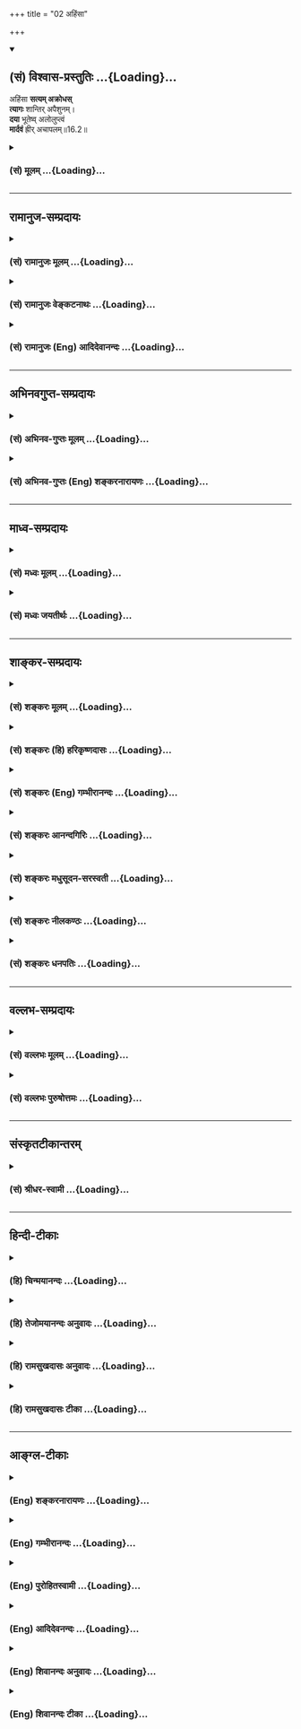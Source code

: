 +++
title = "02 अहिंसा"

+++
<div class="js_include" newlevelforh1="2" title="(सं) विश्वास-प्रस्तुतिः" unfilled url="/mahAbhAratam/shlokashaH/06-bhIShma-parva/03-bhagavad-gItA-parva/saMskRtam/vishvAsa-prastutiH/16_daivAsura-sampad-vib/02_ahiMsA.md">
<details open><summary><h2>(सं) विश्वास-प्रस्तुतिः ...{Loading}...</h2></summary>

अहिंसा **सत्यम् अक्रोधस्**  
**त्यागः** शान्तिर् अपैशुनम्।  
**दया** भूतेष्व् अलोलुप्त्वं  
**मार्दवं** ह्रीर् अचापलम्॥16.2॥
</details>
</div>
<div class="js_include collapsed" newlevelforh1="3" title="(सं) मूलम्" unfilled url="/mahAbhAratam/shlokashaH/06-bhIShma-parva/03-bhagavad-gItA-parva/saMskRtam/mUlam/16_daivAsura-sampad-vib/02_ahiMsA.md">
<details><summary><h3>(सं) मूलम् ...{Loading}...</h3></summary>

अहिंसा सत्यमक्रोधस्त्यागः शान्तिरपैशुनम्।  
दया भूतेष्वलोलुप्त्वं मार्दवं ह्रीरचापलम्।।16.2।।
</details>
</div>


_________________
## रामानुज-सम्प्रदायः
<div class="js_include collapsed" newlevelforh1="3" title="(सं) रामानुजः मूलम्" unfilled url="/mahAbhAratam/shlokashaH/06-bhIShma-parva/03-bhagavad-gItA-parva/saMskRtam/rAmAnujaH/mUlam/16_daivAsura-sampad-vib/02_ahiMsA.md">
<details><summary><h3>(सं) रामानुजः मूलम् ...{Loading}...</h3></summary>

16.01 इति वीक्षताम्। 
</details>
</div>
<div class="js_include collapsed" newlevelforh1="3" title="(सं) रामानुजः वेङ्कटनाथः" unfilled url="/mahAbhAratam/shlokashaH/06-bhIShma-parva/03-bhagavad-gItA-parva/saMskRtam/rAmAnujaH/venkaTanAthaH/16_daivAsura-sampad-vib/02_ahiMsA.md">
<details><summary><h3>(सं) रामानुजः वेङ्कटनाथः ...{Loading}...</h3></summary>

  
  
।।16.2।। कौटिल्यप्रसङ्गस्थले हि
तन्निवृत्तिर्वक्तव्येत्यभिप्रायः। परपीडावर्जनमिति स्वपीडोपलक्षणम्।
स्वपीडाऽपि मूर्खाणां परपीडाभिप्रायेति वा भावः। यथादृष्टार्थवचनेनैव
सत्यवादी भवति तथापिसत्यं भूतहितं प्रोक्तम् इति नियमात्
भूतहितोक्तिः। परपीडाफलेति प्राग्वद्भाव्यम्। स्वभावार्थशास्त्रप्राप्तानां
निद्राशनमहायज्ञदण्डकुण्डिकादीनां त्यागायोगाद्विशेषे नियच्छति --
आत्महितप्रत्यनीकेति। दमशब्देन मनोनियमनस्योक्तत्वात्। शान्तो दान्तः
\[बृ.उ.4।4।23\] इत्यादिष्विव शान्तिरिह बाह्येन्द्रियगतेत्यभिप्रायेणाह --
इन्द्रियाणामिति। अक्रोधाहिंसादिष्विव प्रतियोगिलक्षणद्वारेण अपैशुनं
लक्षयतिपरानर्थेति। दया इत्येतावता भूतविषयत्वे सिद्धेऽपि पुनरुपादानं
बहुवचनं च शत्रुमित्रादिसर्वविषयाभिप्रायेण। यथोक्तं गौतमेन -- दया सर्वेषु
भूतेषु क्षान्तिरनसूया शौचमनायासो मङ्गलमकार्पण्यमस्पृहा \[गौ.ध.7।10\]
इति। अन्यत्र चसर्वभूतदया पुष्पम् \[प.पु.4।73।58\] इत्यादि। तदाह --
सर्वभूतेष्विति। तापत्रयेणाभिहतं यदेतदखिलं जगत्। तदाशोच्येषु भूतेषु करुणां
न करोति कः (द्वेषं प्राप्तः करोति कः) \[वि.पु.1।17।70\] इति हि
करुणाख्यचित्तपरिकर्म प्रह्लादः प्राह। दुःखासहिष्णुत्वं
तन्निराकरणेच्छेत्यर्थः। लुपिधातौ यङ्लुगन्ते क्विपि कृते लोलुबिति
पकारान्तं पदम् अचि कृते तु सोलुप इति; तद्व्यञ्जयति -- अलोलुप्त्वम्
अलोलुपत्वमिति। लृञ् छेदने \[धा.पा.9।11\] इति धातौ लोट् इति यङ्लुगन्तम्।
तत्रत्वे च \[अष्टा.3।3।64\] इति च्छान्दसं ह्रस्वमभिप्रेत्याह --
अलोलुत्वमिति वा पाठ इति। अयोग्यस्पृहारूपं लौल्यमिह निषिध्यत
इत्यभिप्रायेणाह -- विषयेष्विति। मुख्यस्य मार्दवस्यात्रानन्वयात्
पूर्वभाषित्वमुखसौम्यत्वादिव्यङ्ग्यमौपचारिकं दर्शयितुमाह -- अकाठिन्यमिति।
कठिनं हि द्रव्यमन्येषां अनुप्रवेशानर्हम् तद्वदिह स्तब्धप्रकृतिरिति
तद्व्यतिरेकविवक्षया फलतो मार्दवं व्यनक्ति -- साधुजनेति। अवमतत्वादीनां
योगोपकारकत्वात्तन्मूला व्रीडा सत्त्वनिष्ठानामयुक्ता अत उपयुक्तं
ह्रीविशेषमाह -- अकार्यकरणे व्रीडेति। प्रख्याताभिजनविद्यावृत्ता हि
महान्तः परेष्वप्यकार्यकारिष्वपत्रपन्ते स्वयं तु किमुतेति भावः।
अलोलुपत्वाचापलत्वयोरपौनरुक्त्यायाह -- स्पृहणीयविषयसन्निधाविति। एतेन
क्रीडापरिहासमृगयाक्षादिष्व प्रसङ्गोऽपि दर्शितः।  
  

</details>
</div>
<div class="js_include collapsed" newlevelforh1="3" title="(सं) रामानुजः (Eng) आदिदेवानन्दः" unfilled url="/mahAbhAratam/shlokashaH/06-bhIShma-parva/03-bhagavad-gItA-parva/saMskRtam/rAmAnujaH/english/AdidevAnandaH/16_daivAsura-sampad-vib/02_ahiMsA.md">
<details><summary><h3>(सं) रामानुजः (Eng) आदिदेवानन्दः ...{Loading}...</h3></summary>

16.2 'Non-injury' is abstaining from injury to others. 'Truth' is communication by words of what one knows for certain and what is conducive to the good of others. 'Freedom from anger' is the absence in oneself of the mental state, which, if permitted, leads to injury to others. 'Renunciation' is the abandonment of everything that is contrary to the good of the self. 'Tranillity' is practice of controlling the senses from their propensity towards sense-objects. 'Not-slandering others' means refraining oneself from speech that may cause evil to others. 'Compassion to all beings' means one's incapacity to stand the suffering of others. 'Aloluptvam' means freedom from desire for sense-objects. 'Gentleness' means absence of harshness, and being worthy of associating with the good. 'Sense of shame' is shrinking from doing what should not be done. 'Acapalam' means being unattracted by objects enjoyable by the senses even when they are at hand.

</details>
</div>


_________________
## अभिनवगुप्त-सम्प्रदायः
<div class="js_include collapsed" newlevelforh1="3" title="(सं) अभिनव-गुप्तः मूलम्" unfilled url="/mahAbhAratam/shlokashaH/06-bhIShma-parva/03-bhagavad-gItA-parva/saMskRtam/abhinava-guptaH/mUlam/16_daivAsura-sampad-vib/02_ahiMsA.md">
<details><summary><h3>(सं) अभिनव-गुप्तः मूलम् ...{Loading}...</h3></summary>

।।16.1 -- 16.5।। एतद्बुद्ध्वा इत्युक्तम्। बोधश्च नाम श्रुतिमयज्ञानान्तरम्
+++(S श्रुत -- )+++ इदमित्थम् इत्येवंभूतयुक्तिचिन्ताभावनामयज्ञानोदेयेन +++(S;;N
चिन्तामयज्ञानोदयेन)+++ विचारविमर्शपरमर्शादिरूपेण
विजातीयन्यक्कारविरहिततद्भावनामयस्वभ्यस्ताकारविज्ञानलाभे सति भवति।
यद्वक्ष्यते +++(S तद्वक्ष्यते N तद्वक्ष्यति)+++ -- विमृश्यैतदशेषेण यथेच्छसी
तथा कुरु +++(XVIII; 63)+++ इति। तत्र श्रुतिमये ज्ञाने गुरुशास्त्रे एव
प्राधान्येन प्रभवतः युक्तिचिन्ताभावनामये तु विमर्शक्षमता असाधारणा
शिष्यगुणसंपत् ( -- रणशिष्य -- ) प्रधानभूता। अतः अर्जुनस्यास्त्येवासौ
इत्यभिप्रायेण वक्ष्यमाणं विमृश्यैतत् इति वाक्यं सविषयं कर्तुं
परिकरबन्धयोजनाभिप्रायेण आह भगवान् गुरुः अभयम् इत्यादि। आसुरभागसन्नविष्टा
तामसी किल अविद्या। सा प्रवृद्धया दिव्यांशग्राहित्या विद्यया बाध्यते (
प्रवृद्धाया -- विद्याया बध्यते) इति वस्तुस्वभाव एषः। त्वं च विद्यात्मानं
दिव्यमंशं सात्त्विकमभिप्रपन्नः तस्मादान्तरीं मोहलक्षणामविद्यां विहाय
बाह्याविद्यात्मशत्रुहननलक्षणं +++(S बाह्यविद्या)+++ शास्त्रीयव्यापारम्
अनुतिष्ठ इत्यध्यायारम्भः। तथाहि -- अभयमित्यादि पाण्डवेत्यन्तम्।
दिव्यांशस्य इमानि चिह्नानि तानि स्फुटमेवाभिलक्ष्यन्ते +++(S;
स्फुटमेवोपलक्ष्यन्ते)+++। दमः +++(S omits दमः)+++ इन्द्रियजयः। चापलं
पूर्वापरमविमृश्य यत् करणम्; तदभावः अचापलम्। तेजः आत्मनि उत्साहग्रहणेन
मितत्वापाकरणम्। दैवी संपदेषा। सा च तव विमोक्षाय; कामनापरिहारात्।
अतस्त्वं शोकं मा प्रापः -- यथा भ्रात्रादीन् हत्वा सुखं कथमश्नुवीय इति।
शिष्टं स्पष्टम्।

</details>
</div>
<div class="js_include collapsed" newlevelforh1="3" title="(सं) अभिनव-गुप्तः (Eng) शङ्करनारायणः" unfilled url="/mahAbhAratam/shlokashaH/06-bhIShma-parva/03-bhagavad-gItA-parva/saMskRtam/abhinava-guptaH/english/shankaranArAyaNaH/16_daivAsura-sampad-vib/02_ahiMsA.md">
<details><summary><h3>(सं) अभिनव-गुप्तः (Eng) शङ्करनारायणः ...{Loading}...</h3></summary>

16.2 See Coment under 16.5

</details>
</div>


_________________
## माध्व-सम्प्रदायः
<div class="js_include collapsed" newlevelforh1="3" title="(सं) मध्वः मूलम्" unfilled url="/mahAbhAratam/shlokashaH/06-bhIShma-parva/03-bhagavad-gItA-parva/saMskRtam/madhvaH/mUlam/16_daivAsura-sampad-vib/02_ahiMsA.md">
<details><summary><h3>(सं) मध्वः मूलम् ...{Loading}...</h3></summary>

।।16.2।। पैशुनं परोपद्रवनिमित्तदोषाणां राजादेः कथनम्। परोपद्रवहेतूनां
दोषाणां पेशुनं वचः। राजादेस्तु मदाद्भीतेरदृष्टिर्दर्प उच्यते
इत्यभिधानात्। लौल्यं रागःरागो लौल्यं तथा रक्तिः इत्यभिधानात्। अचापलं
स्थैर्यम्। चपलश्चञ्चलोऽस्थिरः इत्यभिधानात्।

</details>
</div>
<div class="js_include collapsed" newlevelforh1="3" title="(सं) मध्वः जयतीर्थः" unfilled url="/mahAbhAratam/shlokashaH/06-bhIShma-parva/03-bhagavad-gItA-parva/saMskRtam/madhvaH/jayatIrthaH/16_daivAsura-sampad-vib/02_ahiMsA.md">
<details><summary><h3>(सं) मध्वः जयतीर्थः ...{Loading}...</h3></summary>

।।16.2।। पैशुनाभावोऽपैशुनं च परस्यापराधावचनमिति तदसत्;
शिष्यादिदोषानुवादस्य शिक्षार्थस्यापि तत्त्वप्राप्तेरित्याशयेनाह --
**पैशुनमि**ति। राजादेस्तच्छ्रावणम्। **परोपद्रवनिमित्ते**ति दोषेषूपचारः।
अनेन परोपद्रवायेति सूचयति। वचः कथनम्। मदात्कारणात्।
भीतेरदृष्टिरनुत्पत्तिरिति यावत्। भीतेर्भीतिकारणस्य तथात्वेनादृष्टिरिति
वा। बालादीनां भीतेरदर्शनं व्यावर्तयितुंमदात् इत्युक्तम्। अनेन
धात्वर्थोऽप्यनुगतः। एतेनासुरलक्षणं दर्पोऽपि व्याख्यातः।
अलोलुप्त्वाचापलत्वयोर्भेदं क्रमेण सप्रमाणकं दर्शयति -- **लौल्यमि**ति।
लोलुप्त्वपर्यायोऽयमिति अतएवमुक्तम्।

</details>
</div>


_________________
## शाङ्कर-सम्प्रदायः
<div class="js_include collapsed" newlevelforh1="3" title="(सं) शङ्करः मूलम्" unfilled url="/mahAbhAratam/shlokashaH/06-bhIShma-parva/03-bhagavad-gItA-parva/saMskRtam/shankaraH/mUlam/16_daivAsura-sampad-vib/02_ahiMsA.md">
<details><summary><h3>(सं) शङ्करः मूलम् ...{Loading}...</h3></summary>

।।16.2।। --,**अहिंसा** अहिंसनं प्राणिनां पीडावर्जनम्। **सत्यम्**
अप्रियानृतवर्जितं यथाभूतार्थवचनम्। **अक्रोधः** परैः आक्रुष्टस्य अभिहतस्य
वा प्राप्तस्य क्रोधस्य उपशमनम्। **त्यागः** संन्यासः; पूर्वं दानस्य
उक्तत्वात्। **शान्तिः** अन्तःकरणस्य उपशमः। **अपैशुनं** अपिशुनता परस्मै
पररन्ध्रप्रकटीकरणं पैशुनम्; तदभावः अपैशुनम्। **दया** कृपा **भूतेषु**
दुःखितेषु। **अलोलुप्त्वम्** इन्द्रियाणां विषयसंनिधौ अविक्रिया।
**मार्दवं** मृदुता अक्रौर्यम्। **ह्रीः** लज्जा। **अचापलम्** असति
प्रयोजने वाक्पाणिपादादीनाम् अव्यापारयितृत्वम्।। किं च --,

</details>
</div>
<div class="js_include collapsed" newlevelforh1="3" title="(सं) शङ्करः (हि) हरिकृष्णदासः" unfilled url="/mahAbhAratam/shlokashaH/06-bhIShma-parva/03-bhagavad-gItA-parva/saMskRtam/shankaraH/hindI/harikRShNadAsaH/16_daivAsura-sampad-vib/02_ahiMsA.md">
<details><summary><h3>(सं) शङ्करः (हि) हरिकृष्णदासः ...{Loading}...</h3></summary>

।।16.2।। तथा --, अहिंसा -- किसी भी प्राणीको कष्ट न देना; सत्यअप्रियता और
असत्यसे रहित यथार्थ वचन। अक्रोध -- दूसरोंके द्वारा गाली दी जाने या
ताड़ना दी जानेपर उत्पन्न हुए क्रोधको शान्त कर लेना। त्याग -- संन्यास (
दान नहीं ) क्योंकि दान पहले कहा जा चुका है। शान्ति -- अन्तःकरणका
संकल्परहित होना; अपैशुन -- अपिशुनता किसी दूसरेके सामने पराये छिद्रोंको
प्रकट करना पिशुनता ( चुगली ) है; उसका न होना अपिशुनता है। भूतोंपर दया --
दुखी प्राणियोंपर कृपा करना; अलोलुपता -- विषयोंके साथ संयोग होनेपर भी
इन्द्रियोंमें विकार न होना; मार्दवकोमलता अर्थात् अक्रूरता। ह्री -- लज्जा
और अचपलता -- बिना प्रयोजन वाणी; हाथ; पैर आदिकी व्यर्थ क्रियाओंका न करना।

</details>
</div>
<div class="js_include collapsed" newlevelforh1="3" title="(सं) शङ्करः (Eng) गम्भीरानन्दः" unfilled url="/mahAbhAratam/shlokashaH/06-bhIShma-parva/03-bhagavad-gItA-parva/saMskRtam/shankaraH/english/gambhIrAnandaH/16_daivAsura-sampad-vib/02_ahiMsA.md">
<details><summary><h3>(सं) शङ्करः (Eng) गम्भीरानन्दः ...{Loading}...</h3></summary>

16.2 Ahimsa, non-injury, abstaining from giving pain to creatures;
satyam, truthfulness, speaking of things as they are, without
unpleasantness and prevarication; akrodhah, absence of anger, control of
anger that might result when offened or assulatd by others; tyagah,
renunciation, monasticism-for, charity has been mentioned earlier;
santih, control of the internal organ; apaisunam, absence of
vilification-paisunam means backbiting; its absence is apaisunam; daya,
kindness; bhutesu, to creatures in distress; aloluptvam,
non-conveteousness, absence of excitement of the organs in the presence
of objects; mardavam, gentleness, absence of hard-heartedness; hrih,
modesty;; acapalam, freedom from restlessness, absence of unnecessary
use of organs such as speech, hands and feet-. Besides,

</details>
</div>
<div class="js_include collapsed" newlevelforh1="3" title="(सं) शङ्करः आनन्दगिरिः" unfilled url="/mahAbhAratam/shlokashaH/06-bhIShma-parva/03-bhagavad-gItA-parva/saMskRtam/shankaraH/AnandagiriH/16_daivAsura-sampad-vib/02_ahiMsA.md">
<details><summary><h3>(सं) शङ्करः आनन्दगिरिः ...{Loading}...</h3></summary>

।।16.2।। दैवीं संपदमभिजातस्य विशेषणान्तराणि दर्शयति -- **किञ्चेति।**
त्यागशब्देन दानं कस्मान्नोच्यते तत्राह -- **पूर्वमिति।**
लज्जाऽकार्यनिवृत्तिहेतुगर्हानिमित्ता मनोवृत्तिः।

</details>
</div>
<div class="js_include collapsed" newlevelforh1="3" title="(सं) शङ्करः मधुसूदन-सरस्वती" unfilled url="/mahAbhAratam/shlokashaH/06-bhIShma-parva/03-bhagavad-gItA-parva/saMskRtam/shankaraH/madhusUdana-sarasvatI/16_daivAsura-sampad-vib/02_ahiMsA.md">
<details><summary><h3>(सं) शङ्करः मधुसूदन-सरस्वती ...{Loading}...</h3></summary>

।।16.2।। अहिंसेति। प्राणिवृत्तिच्छेदो हिंसा तदहेतुत्वमहिंसा।
सत्यमनर्थाननुबन्धि यथाभूतार्थवचनम्। परैराक्रोशे ताडने वा कृते सति
प्राप्तो यः क्रोधस्तस्य तत्कालमुपशमनमक्रोधः। दानस्य प्रागुक्तेस्त्यागः
संन्यासः। दमस्य प्रागुक्तेः शान्तिरन्तःकरणस्योपशमः। परस्मै परोक्षे
परदोषप्रकाशनं पैशुनं तदभावोऽपैशुनम्। दया भूतेषु दुःखितेष्वनुकम्पा।
अलोलुप्त्वं इन्द्रियाणां विषयसंनिधानेप्यविक्रियत्वम्। मार्दवमक्रूरत्वं
वृथापूर्वपक्षादिष्वपि शिष्यादिष्वप्रियभाषणादिव्यतिरेकेण बोधयितृत्वम्।
ह्रीरकार्यप्रवृत्त्यारम्भे तत्प्रतिबन्धिका लोकलज्जा।
अचापलं,प्रयोजनंविनापि वाक्पाण्यादिव्यापारयितृत्वं चापलं तदभावः।
आर्जवादयोऽचापलान्ता ब्राह्मणस्यासाधारणा धर्माः।

</details>
</div>
<div class="js_include collapsed" newlevelforh1="3" title="(सं) शङ्करः नीलकण्ठः" unfilled url="/mahAbhAratam/shlokashaH/06-bhIShma-parva/03-bhagavad-gItA-parva/saMskRtam/shankaraH/nIlakaNThaH/16_daivAsura-sampad-vib/02_ahiMsA.md">
<details><summary><h3>(सं) शङ्करः नीलकण्ठः ...{Loading}...</h3></summary>

।।16.2।। किञ्च अहिंसा प्राणिपीडावर्जनम्। सत्यमप्रियानृतवर्जनं
यथाभूतार्थभाषणम्। अक्रोधः परैराक्रुष्टस्याभिहतस्य वा प्राप्तस्य
क्रोधस्योपशमनम्। त्यागः सर्वकर्मसंन्यासः पूर्वं दानस्योक्तत्वात्।
शान्तिरन्तःकरणस्योपरमः। अपैशुनं परदोषप्रकाशनं पैशुनं तद्वर्जनम्। दया
दुःखितेषु भूतेषु कृपा। अलोलुप्त्वमिन्द्रियाणां विषयसंनिधावप्यविक्रिया।
मार्दवं मृदुता। ह्रीर्लज्जा। अचापलं असति प्रयोजने
वाक्पाणिपादादीनामव्यापारयितृत्वम्।

</details>
</div>
<div class="js_include collapsed" newlevelforh1="3" title="(सं) शङ्करः धनपतिः" unfilled url="/mahAbhAratam/shlokashaH/06-bhIShma-parva/03-bhagavad-gItA-parva/saMskRtam/shankaraH/dhanapatiH/16_daivAsura-sampad-vib/02_ahiMsA.md">
<details><summary><h3>(सं) शङ्करः धनपतिः ...{Loading}...</h3></summary>

।।16.2।। किंचाऽहिंसा वृत्तिच्छेदादिना प्राणिनां पीडायाः वर्जनं अहिंसनम्।
अप्रियानृतादिहितवर्जितं यथाभूतार्थभाषणं सत्यम्। परैः कृतेनाक्रोशेन
ताडनेन वा प्राप्तस्य क्रोधस्योपशमनमक्रोधः। त्यागः संन्यासः। पूर्वं
दानस्योक्तत्वात्। एतेनोपात्तवित्तादेः पात्रेऽर्पणं त्याग गति
प्रत्युक्तम्।। दानत्यागशब्दयोरुक्तार्थे एव प्रसिद्धेः।
शान्तिरन्तःकरणस्योपशमः परस्मै पररन्ध्र प्रकटीकरणं पैशुनं तदभावोऽपैशुनम्।
दुःखितेषु कृपा दया। विषयसंनिधानेपीन्द्रयाणामविक्रियत्वमलोलुप्त्वम्।
मार्दवमक्रोर्यम्। ह्नीरकार्येषु लोकलज्जा। आसीत प्रयोजने
वाक्पाणिपादानामव्यापारयितृत्वमचापलम्।

</details>
</div>


_________________
## वल्लभ-सम्प्रदायः
<div class="js_include collapsed" newlevelforh1="3" title="(सं) वल्लभः मूलम्" unfilled url="/mahAbhAratam/shlokashaH/06-bhIShma-parva/03-bhagavad-gItA-parva/saMskRtam/vallabhaH/mUlam/16_daivAsura-sampad-vib/02_ahiMsA.md">
<details><summary><h3>(सं) वल्लभः मूलम् ...{Loading}...</h3></summary>

।।16.1 -- 16.3।। पूर्वाध्यायेयो मामेवमसम्मूढो जानाति पुरुषोत्तमम्
\[15।19\] इत्युक्तं; तत्रबुद्धिर्ज्ञानमसम्मोहः इत्युक्तत्वादसम्मूढस्य
दैवत्वं; तदितरस्य चासुरत्वमिति विभजन् पूर्वं दैवीं सम्पदमाह त्रिभिः
श्रीभगवान् -- अभयमिति। एते षड्विंशतिगुणाः दैवीं सम्पदमभिजातस्य भवन्ति;
देवसम्बन्धिनी दैवी। देवा भगवद्वचनानुवर्त्तिर्धमशीलास्तेषां
सम्पत्साधनरूपा सामग्री सृष्टिर्वा; सा च भगवन्निगमधर्मानुवर्त्तिकैव;
तामभिजातस्य दैवजीवस्य भवन्तीत्यर्थः।

</details>
</div>
<div class="js_include collapsed" newlevelforh1="3" title="(सं) वल्लभः पुरुषोत्तमः" unfilled url="/mahAbhAratam/shlokashaH/06-bhIShma-parva/03-bhagavad-gItA-parva/saMskRtam/vallabhaH/puruShottamaH/16_daivAsura-sampad-vib/02_ahiMsA.md">
<details><summary><h3>(सं) वल्लभः पुरुषोत्तमः ...{Loading}...</h3></summary>

  
  
।।16.2।। अहिंसा परपीडाराहित्यं; सत्यं स्वार्थपरार्थलोभादिराहित्येन
यथार्थभाषणम्; अक्रोधो निष्कारणताडनादिभिरपि क्षोभाभावः; त्यागः अनासक्तिः;
शान्तिः चित्तस्थैर्यम्; अपैशुनं सर्वत्र भगवदात्मबुद्ध्या
परापवादराहित्यम्; भूतेषु दया जीवेषु भगवद्वियुक्तत्वेन दया
तत्स्मरणोपदेशादिरूपा; अलोलुप्त्वं भोगेच्छया मनोधावनत्वाभावः; मार्दवं
मृदुत्वं परदुःखाभिज्ञत्वम्; ह्रीः लज्जा प्रभुविप्रयोगजीवने सेवाद्यकरणेन
लौकिकप्रवृत्तौ च; अचापलं लौकिकक्रियासक्त्या भगवत्क्रियादिषु
शैघ्र्याभावः।  
  

</details>
</div>


_________________
## संस्कृतटीकान्तरम्
<div class="js_include collapsed" newlevelforh1="3" title="(सं) श्रीधर-स्वामी" unfilled url="/mahAbhAratam/shlokashaH/06-bhIShma-parva/03-bhagavad-gItA-parva/saMskRtam/shrIdhara-svAmI/16_daivAsura-sampad-vib/02_ahiMsA.md">
<details><summary><h3>(सं) श्रीधर-स्वामी ...{Loading}...</h3></summary>

।।16.2।। किंच **--** **अहिंसेति।** अहिंसा परपीडावर्जनम्; सत्यं
यथार्थभाषणम्; अक्रोधस्ताडितस्यापि चित्ते क्षोभानुत्पत्तिः; त्याग
औदार्यम्; शान्तिश्चित्तोपरतिः; पैशुनं परोक्षे परदोषप्रकाशनम्;
तद्वर्जनमपैशुनम्; भूतेषु दीनेषु दया; अलोलुप्त्वं लोभाभावः; अवर्णलोप
आर्षः। मार्दवं मृदुत्वमक्रूरता; ह्रीः अकार्यप्रवृत्तौ लोकलज्जा; अचापलं
व्यर्थक्रियाराहित्यम्।

</details>
</div>


_________________
## हिन्दी-टीकाः
<div class="js_include collapsed" newlevelforh1="3" title="(हि) चिन्मयानन्दः" unfilled url="/mahAbhAratam/shlokashaH/06-bhIShma-parva/03-bhagavad-gItA-parva/hindI/chinmayAnandaH/16_daivAsura-sampad-vib/02_ahiMsA.md">
<details><summary><h3>(हि) चिन्मयानन्दः ...{Loading}...</h3></summary>

।।16.2।। अहिंसा प्राणियों को पीड़ा न पहुँचाना अहिंसा है। स्वार्थ या
द्वेषवशात् किसी को पीड़ित करना हिंसा है। अहिंसा का पालन शरीर; वाणी और मन
इन तीनों स्तर पर होना चाहिए। कभीकभी बाह्यदृष्टि से कोई व्यक्ति शरीर को
पीड़ा पहुँचाते हुए दिखाई देता है; जैसे एक शल्य चिकित्सक रोगी की चिकित्सा
करते हुऐ; उसे पीड़ा देता है किन्तु वह हिंसा नहीं मानी जाती। वैसे भी
शारीरिक स्तर पर सम्पूर्ण अहिंसा संभव नहीं हो सकती है; किन्तु मन में
कदापि हिंसा का भाव नहीं होना चाहिए। चिकित्सक के मन में इस हिंसा का भाव न
होने से उसके द्वारा की गई शल्य चिकित्सा को हिंसा नहीं कहा जाता। सत्यम्
सत्य का कुछ भाव आर्जव शब्द की व्याख्या में प्रकट किया जा चुका है।
प्रमाणों से सिद्ध अर्थ को उसी रूप में प्रकट करना सत्य कहलाता है। अक्रोध
यहाँ इस शब्द का क्रोध का सर्वथा अभाव अर्थ अभिप्रेत नहीं है। साधना की
स्थिति में कभीकभी किसी घटना अथवा किसी के दुर्व्यवहार से मन में क्रोध आ
जाता है; परन्तु तत्काल ही उसे पहचान कर उसका उपशमन करने की क्षमता को यहाँ
अक्रोध कहा गया है। साधक को यह प्रयत्न करना चाहिए कि वह भी अपने क्रोध को
क्रियारूप में व्यक्त न होने दे। इसी प्रकार की अन्य वृत्तियों का उपशमन
करने की सार्मथ्य साधक को सम्पादित करनी चाहिए। त्याग यहाँ अहंकार और
स्वार्थ का त्याग करने के लिए कहा गया है। पूर्व श्लोक के समान यहाँ
उल्लिखित गुणों में भी परस्पर संबंध है। त्याग के अभाव में अक्रोध भी सिद्ध
नहीं हो सकता; क्योंकि जब कोई हमारे अहंकार या स्वार्थ को चोट या हानि
पहुंचाता है; तभी हमें क्रोध आता है। शान्ति उपर्युक्त गुणों से सम्पन्न
व्यक्ति के मन में विक्षेपों का कोई कारण नहीं रह जाता; इसलिए उसके मन की
शान्ति बनी रहती है। बाह्य जगत् की अथवा उसके व्यक्तिगत जीवन की
परिस्थितियां कितनी ही दुखदायक और आक्रामक क्यों न हों; उस व्यक्ति का
मनसन्तुलन कभी विचलित नहीं होता है। अपैशुनम् किसी व्यक्ति के दोषों को अन्य
लोगों के समक्ष प्रकट करने को पैशुन कहते हैं। पैशुन का अभाव ही अपैशुन है।
वाणी की मधुरता या कर्कशता वक्ता के व्यक्तित्व पर निर्भर करती है। एक
अयुक्त (अर्थात् अशुद्ध अन्तकरण वाले) पुरुष को अन्य लोगों की द्वेषयुक्त
निन्दा करने में एक प्रकार का आसुरी आनन्द प्राप्त होता है। प्राय यह कोमल
और मांसल जिह्वा ही किसी विनाशकारी अस्त्र से भी अधिक विध्वंसकारी सिद्ध
होती है। आत्मविकास के सर्वोच्च शिखर तक पहुँचने की आकांक्षा रखने वाले
उद्यमी साधक को ऐसा आन्तरिक सामञ्जस्य स्थापित करना चाहिए कि उसकी वाणी
आत्मा की सुरभि का अनुकरण करे। स्वर की कोमलता; वचनों की स्पष्टता;
निश्चय्ा की सत्यता; प्रच्छन्न अर्थ से रहित विचारों को श्रोता के मन में
स्पष्ट करने की क्षमता; निष्कपटता; भक्ति और प्रेम इन सब से परिपूर्ण
संभाषण वक्ता के व्यक्तित्व के आत्मचरित्र का एक विशिष्ट और श्रेष्ठ गुण ही
बन जाता है। इस प्रकार के मधुर संभाषण के गुण का स्वयं में विकास करने से
अपने व्यक्तित्व के अन्य आयामों का भी स्वत विकास हो जाता है; जो अन्तकरण
को अनुशासित करने के लिए आवश्यक होता है। भूतमात्र के प्रति दया दुख और कष्ट
से पीड़ित प्राणियों के प्रति कृपा का भाव दया कहलाता है। इसके अतिरिक्त;
एक साधक को समाज में रहते हुए यह अपेक्षा नहीं करनी चाहिए कि समाज के सभी
लोग उन्हीं आदर्शों या जीवन मूल्यों का अनुकरण करें; जिनके प्रति स्वयं
उसकी श्रद्धा है। लोगों की दृष्टियों में भेद होता है और इसलिए उसे अपने
आसपास के लोगों में अपूर्णता और दोष दिखाई दे सकते हैं। परन्तु; उनको इन
समस्त दोषों के अन्तरंग में स्थित आत्मा के असीम सौन्दर्य को देखते रहना
चाहिए। आत्मदर्शन की यह क्षमता ही सभी साधुओं और सन्तों के मन में स्थित
प्राणिमात्र के प्रति दया का रहस्य है। सब के प्रति मन में प्रेम होने पर
ही उनके प्रति असीम सहानुभूति और स्नेह का भाव हृदय में उठ सकता है। आत्मा
की इस सुन्दरता को यदि अत्यन्त दुखी और दुश्चरित्र व्यक्ति में भी हम नहीं
देख सके; तो उनके प्रति हमारे हृदय में स्नेह और दया उत्पन्न नहीं हो
सकती। अलोलुपता प्रलोभित और आकर्षित करने वाले विषयों की उपस्थिति में भी मन
में विकार उत्पन्न नहीं होना अलोलुपता है। मार्दव (मृदुता) और लज्जा यहाँ
लज्जा का अर्थ है; निषिद्ध और निन्द्य प्रकार के कर्म करने में लज्जा का
अनुभव करना। इसे दूसरे शब्दों में इस प्रकार कहा जा सकता है कि निन्द्य
कर्मों का त्याग करना तथा शुभ कर्मों में गर्व का न होना अर्थात् नम्रता;
विनयशीलता का होना लज्जा शब्द का अभिप्रेत अर्थ है। वस्तुत जो व्यक्ति
उपर्युक्त गुणों से सम्पन्न होता है; उसमें स्वभाव की मृदुता और विनयशीलता
स्वाभाविक रूप में आ जाती है; क्योंकि ये दोनों गुण मनुष्य की श्रेष्ठ
संस्कृति के द्योतक हैं। अचापलम् मनुष्य के मन की चंचलता और स्वभाव की
अस्थिरता उसकी शारीरिक चेष्टाओं में प्रकट होती है। सतत चंचलता; अकस्मात्
कर्म का प्रारम्भ करना; अश्लील प्रकार की शारीरिक चेष्टाएं; व्यसनानन्द के
अतिरेक से अंग प्रक्षेपण इत्यादि लक्षण केवल एक असंस्कृत व्यक्ति में देखे
जाते हैं; जिसने न कभी स्वभाव की स्थिरता को और न कभी व्यक्तित्व को
आदर्शपूर्ण बनाने का प्रयत्न किया हो। ये लक्षण एक शिशु में देखे जाते हैं;
और उस दशा में वे उसके सौन्दर्यवर्धक ही माने जाते हैं। परन्तु जैसेजैसे
व्यक्ति का विकास होता जाता है; उसका आत्मसंयम ही उसका सौन्दर्य समझा जाता
है; जो उसकी शारीरिक चेष्टाओं के द्वारा स्पष्ट होता है। श्री शंकराचार्य जी
इसका अर्थ बताते हैं; प्रयोजन के अभाव में हाथ; पैर; वाणी आदि इन्द्रियों
का व्यापार न होना अचापलम् कहलाता है। यह इस शब्द का व्यापक अर्थ है और
इसका आशय यह भी है कि लक्ष्य प्राप्ति के लिए उपयोगी कार्य में तत्परता और
समस्त शारीरिक शक्तियों की मितव्ययिता होना चाहिए। अनावश्यक चेष्टाएं करना
दुर्बल व्यक्तित्व का लक्षण है। ऐसे व्यक्ति कल्पनाओं में ही खोये रहते हैं
और मानसिक तथा बौद्धिक स्तर पर अत्यन्त दुर्बल होते हैं। अत अचापलम् नामक
गुण के सम्पादन से हम अपने व्यक्तित्व की अनेक प्रकार की सामान्य
दुर्बलताओं का उपचार कर सकते हैं। और

</details>
</div>
<div class="js_include collapsed" newlevelforh1="3" title="(हि) तेजोमयानन्दः अनुवादः" unfilled url="/mahAbhAratam/shlokashaH/06-bhIShma-parva/03-bhagavad-gItA-parva/hindI/tejomayAnandaH/anuvAdaH/16_daivAsura-sampad-vib/02_ahiMsA.md">
<details><summary><h3>(हि) तेजोमयानन्दः अनुवादः ...{Loading}...</h3></summary>

।।16.2।। अहिंसा, सत्य, क्रोध का अभाव, त्याग, शान्ति, अपैशुनम् (किसी की
निन्दा न करना), भूतमात्र के प्रति दया, अलोलुपता , मार्दव (कोमलता),
लज्जा, अचंचलता।।

</details>
</div>
<div class="js_include collapsed" newlevelforh1="3" title="(हि) रामसुखदासः अनुवादः" unfilled url="/mahAbhAratam/shlokashaH/06-bhIShma-parva/03-bhagavad-gItA-parva/hindI/rAmasukhadAsaH/anuvAdaH/16_daivAsura-sampad-vib/02_ahiMsA.md">
<details><summary><h3>(हि) रामसुखदासः अनुवादः ...{Loading}...</h3></summary>

।।16.2।। अहिंसा, सत्यभाषण; क्रोध न करना; संसारकी कामनाका त्याग;
अन्तःकरणमें राग-द्वेषजनित हलचलका न होना; चुगली न करना; प्राणियोंपर दया
करना सांसारिक विषयोंमें न ललचाना; अन्तःकरणकी कोमलता; अकर्तव्य करनेमें
लज्जा; चपलताका अभाव।

</details>
</div>
<div class="js_include collapsed" newlevelforh1="3" title="(हि) रामसुखदासः टीका" unfilled url="/mahAbhAratam/shlokashaH/06-bhIShma-parva/03-bhagavad-gItA-parva/hindI/rAmasukhadAsaH/TIkA/16_daivAsura-sampad-vib/02_ahiMsA.md">
<details><summary><h3>(हि) रामसुखदासः टीका ...{Loading}...</h3></summary>

।।16.2।।***व्याख्या--*'अहिंसा'--**शरीर, मन, वाणी, भाव आदिके द्वारा
किसीका भी किसी प्रकारसे अनिष्ट न करनेको तथा अनिष्ट न चाहनेको 'अहिंसा'
कहते हैं। वास्तवमें सर्वथा अहिंसा तब होती है, जब मनष्य संसारकी तरफसे
विमुख होकर परमात्माकी तरफ ही चलता है। उसके द्वारा 'अहिंसा' का पालन स्वतः
होता है। परन्तु जो रागपूर्वक, भोगबुद्धिसे भोगोंका सेवन करता है वह कभी
सर्वथा अहिंसक नहीं हो सकता। वह अपना पतन तो करता ही है, जिन पदार्थों
आदिको वह भोगता है, उनका भी नाश करता है। जो संसारके सीमित पदार्थोंको
व्यक्तिगत (अपने) न होनेपर भी व्यक्तिगत मानकर सुखबुद्धिसे भोगता है, वह
हिंसा ही करता है। कारण कि समष्टि संसारसे सेवाके लिये मिले हुए पदार्थ,
वस्तु, व्यक्ति, आदिमेंसे किसीको भी अपने भोगके लिये व्यक्तिगत मानना हिंसा
ही है। यदि मनुष्य समष्टि संसारसे मिली हुई वस्तु, पदार्थ, व्यक्ति आदिको
संसारकी ही मानकर निर्ममतापूर्वक संसारकी सेवामें लगा दे, तो वह हिंसासे बच
सकता है और वही अहिंसक हो सकता है।  
  
जो सुख और भोगबुद्धिसे भोगोंका सेवन करता है, उसको देखकर, जिनको वे
भोगपदार्थ नहीं मिलते -- ऐसे अभावग्रस्तोंको दुःखसंताप होता है। यह उनकी
हिंसा ही है क्योंकि भोगी व्यक्तिमें अपना स्वार्थ और सुखबुद्धि रहती है
तथा दूसरोंके दुःखकी लापरवाही रहती है। परन्तु जो संतमहापुरुष केवल
दूसरोंका हित करनेके लिये ही जीवननिर्वाह करते हैं, उनको देखकर किसीको दुःख
हो भी जायगा, तो भी उनको हिंसा नहीं लगेगी क्योंकि वे भोगबुद्धिसे
जीवननिर्वाह करते ही नहीं -- **'शारीरं केवलं कर्म कुर्वन्नाप्नोति
किल्बिषम्'** (गीता 4। 21)। केवल परमात्माकी ओर चलनेवालेके द्वारा हिंसा
नहीं होती क्योंकि वह भोगबुद्धिसे पदार्थ आदिका सेवन नहीं करता। परमत्माकी
ओर चलनेवाला साधक शरीर, मन, वाणीके द्वारा कभी किसीको दुःख नहीं पहुँचाता।
यदि उसकी बाह्य क्रियाओँसे किसीको दुःख होता है, तो यह दुःख उसके खुदके
स्वभावसे ही होता है। साधककी तो भीतरसे कभी किसीको किञ्चिन्मात्र भी दुःख
देनेकी भावना नहीं होनी चाहिये। उसका भाव निरन्तर सबका हित करनेका होना
चाहिये -- **'सर्वभूतहिते रताः'**। साधककी साधानमें कोई बाधा डाल दे, तो उसे
उसपर क्रोध नहीं आता और न उसके मनमें उसके अहितकी भावना (हिंसा) ही पैदा
होती है। हाँ, परमात्माकी ओर चलनेमें बाधा पड़नेसे उसको दुःख हो सकता है,
पर वह दुःख भी सांसारिक दुःखकी तरह नहीं होता। साधकको बाधा लगती है, तो वह
भगवान्को पुकारता है कि हे नाथ! मेरी कहाँ भूल हुई, जिससे बाधा लग रही है
ऐसा विचार करके उसे रोना आ सकता है; पर बाधा डालनेवालेके प्रति क्रोध,
द्वेष नहीं हो सकता। बाधा लगनेपर साधकमें तत्परता और सावधानी आती है। यदि
उसमें बाधा डालनेवालेके प्रति द्वेष होता है, तो जितने अंशमें द्वेषवृत्ति
रहती है, उतने अंशमें तत्परताकी कमी है, अपने साधनका आग्रह है। साधककमें एक
तत्परता होती है और एक आग्रह होता है। तत्परता होनेसे साधनमें रुचि रहती है
और आग्रह होनेसे साधनमें राग होता है। रुचि होनेसे अपने साधनमें कहाँ-कहाँ
कमी है, उसका ज्ञान होता है और उसे दूर करनेकी शक्ति आती है, तथा उसे दूर
करनेकी चेष्टा भी होती है। परन्तु राग होनेसे साधनमें विघ्न डालनेवालेके
साथ द्वेष होनेकी सम्भावना रहती है। वास्तवमें देखा जाय तो साधनमें हमारी
रुचि कम होनेसे ही दूसरा हमारे साधनमें बाधा डालता है। अगर साधनमें हमारी
रुचि कम न हो तो दूसरा हमारे साधनमें बाधा नहीं डालेगा, प्रत्युत यह सोचकर
उपेक्षा कर देगा कि यह जिद्दी है, मानेगा नहीं अतः जैसा चाहे, वैसा करने
दो। जैसे पुष्पसे सुगन्ध स्वतः फैलती है, ऐसे ही साधकसे स्वतः पारमार्थिक
परमाणु फैलते हैं और वायुमण्डल शुद्ध होता है। इससे उसके द्वारा
स्वतःस्वाभाविक प्राणिमात्रका बड़ा भारी उपकार एवं हित होता रहता है।
परन्तु जो अपने दुर्गुणदुराचारोंके द्वारा वायुमण्डलको अशुद्ध करता रहता
है, वह प्राणिमात्रकी हिंसा करनेका अपराधी होता है।**'सत्यम्'--** अपने
स्वार्थ और अभिमानका त्याग करके केवल दूसरोंके हितकी दृष्टिसे जैसा सुना,
देखा, पढ़ा,समझा और निश्चय किया है, उससे न अधिक और न कम -- वैसाकावैसा
प्रिय शब्दोंमें कह देना,सत्य है। सत्यस्वरूप परमात्माको पाने और जाननेका
एकमात्र उद्देश्य हो जानेपर साधकके द्वारा मन, वाणी और क्रियासे
असत्यव्यवहार नहीं हो सकता। उसके द्वारा सत्यव्यवहार, सबके हितका व्यवहार
ही होता है। जो सत्यको जानना चाहता है, वह सत्यके ही सम्मुख रहता है।
इसलिये उसके मनवाणीशरीरसे जो क्रियाएँ होती हैं, वे सभी उत्साहपूर्वक
सत्यकी ओर चलनेके लिये ही होती हैं।**'अक्रोधः'--** दूसरोंका अनिष्ट करनेके
लिये अन्तःकरणमें जो जलनात्मक वृत्ति पैदा होती है, वह क्रोध है। पर जबतक
अन्तःकरणमें दूसरोंका अनिष्ट करनेकी भावना पैदा नहीं होती, तबतक वह क्षोभ
है, क्रोध नहीं। परमात्मप्राप्तिके उद्देश्यसे साधन करनेवाला मनुष्य अपना
अपकार करनेवालेका भी अनिष्ट नहीं करना चाहता। वह इस बातको समझता है कि
अनिष्ट करनेवाला व्यक्ति वास्तवमें हमारा अनिष्ट कभी कर ही नहीं सकता। यह
जो हमे दुःख देनेके लिये आया है, यह हमने पहले कोई गलती की है, उसीका फल
है। अतः यह हमें शुद्ध कर रहा है, निर्मल कर रहा है। जैसे, डॉक्टर किसी
रुग्ण अङ्ग को काटता है, तो उसपर रोगी क्रोध नहीं करता, प्रत्युत उसे अच्छा
मानता है, ठीक मानता है। उसके रुग्ण अङ्गको काटना तो उसे ठीक करनेके लिये
ही है। ऐसे ही साधकको कोई अहितकी भावनासे किसी तरहसे दुःख देता है, तो
उसमें यह भाव पैदा होता है कि वह मेरेको शुद्ध, निर्मल बनानेमें निमित्त बन
रहा है अतः उसपर क्रोध कैसे वह तो मेरा उपकार कर रहा है और भविष्यके लिये
सावधान कर रहा है कि जो गलती पहले की है, आगे वैसी गलती न करूँ। जो लोग
साधकका हित करनेवाले हैं, उसकी सेवा करनेवाले हैं, वे तो साधकको सुख
पहुँचाकर उसके पुण्योंका नाश करते हैं। पर साधकको उनपर (उसके पुण्योंका नाश
करनेके कारण) क्रोध नहीं आता। उनपर साधकको यह विचार आता है कि वे जो मेरी
सेवा करते हैं, मेरे अनुकूल आचरण करते हैं, यह तो उनकी सज्जनता है, उनका
श्रेष्ठ भाव है। परन्तु पुण्योंका नाश तो तब होता है, जब मैं उनकी सेवासे
सुख भोगता हूँ। इस प्रकार साधककी दृष्टि सेवा करनेवालोंकी अच्छाई, शुद्ध
नीयतपर ही जाती है। अतः साधकको न तो दुःख देनेवालोंपर क्रोध होता है और न
सुख देनेवालोंपर।  
  
**'त्यागः'--** संसारसे विमुख हो जाना ही असली त्याग है। साधकको जीवनमें
बाहरका और भीतरका -- दोनोंका ही त्याग होना चाहिये। जैसे, बाहरसे पाप,
अन्याय, अत्याचार, दुराचार आदिका और बाहरी सुखआराम आदिका त्याग भी करना
चाहिये, और भीतरसे सांसारिक नाशवान् वस्तुओंकी कामनाका त्याग भी करना
चाहिये। इससे भी बाहरके त्यागकी अपेक्षा भीतरकी कामनाका त्याग श्रेष्ठ है।
कामनाका सर्वथा त्याग होनेपर तत्काल शान्तिकी प्राप्ति होती है --
**'त्यागाच्छान्तिरनन्तरम्'** (गीता 12। 12)। साधकके लिये उत्पन्न और नष्ट
होनेवाली वस्तुओंकी कामना ही वास्तवमें सबसे ज्यादा बाधक होती है।
अतः,कामनाका सर्वथा त्याग करना चाहिये। त्याग कब होता है जब साधकका
उद्देश्य एकमात्र परमात्मप्राप्तिका ही हो जाता है, तब उसकी कामनाएँ दूर
होती चली जाती हैं। कारण कि सांसारिक भोग और संग्रह साधकका लक्ष्य नहीं
होता। अतः वह सांसारिक भोग और संग्रहकी कामनाका त्याग करते हुए अपने
साधनमें आगे बढ़ता रहता है।**'शान्तिः' --** अन्तःकरणमें रागद्वेषजनित
हलचलका न होना शान्ति है क्योंकि संसारके साथ रागद्वेष करनेसे ही
अन्तःकरणमें अशान्ति आती है और उनके न होनेसे अन्तःकरण स्वाभाविक ही शान्त,
प्रसन्न रहता है। अनुकूलतासे पुराने पुण्योंका नाश होता है और उसमें अपना
स्वभाव सुधरनेकी अपेक्षा बिगड़नेकी सम्भावना अधिक रहती है। परन्तु
प्रतिकूलता आनेपर पापोंका नाश होता है और स्वभावमें भी सुधार होता है। इस
बातको समझनेपर प्रतिकूलतामें भी स्वतः शान्ति बनी रहती है। किसी परिस्थिति
आदिको लेकर साधकमें कभी रागद्वेषका भाव हो भी जाता है तो उसके मनमें
अशान्ति पैदा हो जाती है और अशान्ति होते ही वह तुरंत सावधान हो जाता है कि
रागद्वेषपूर्वक कर्म करना मेरा उद्देश्य नहीं है। इस विचारसे फिर शान्ति आ
जाती है और समय पाकर स्थिर हो जाती है।**'अपैशुनम्'--** किसीके दोषको
दूसरेके आगे प्रकट करके दूसरोंमें उसके प्रति दुर्भाव पैदा करना पिशुनता है
और इसका सर्वथा अभाव ही अपैशुन है। परमात्मप्राप्तिका ही उद्देश्य होनेसे
साधक कभी किसीकी चुगली नहीं करता। ज्यों-ज्यों उसका साधन आगे बढ़ता चला
जाता है, त्यों-ही-त्यों उसकी दोषदृष्टि और द्वेषवृत्ति मिटकर दूसरोंके
प्रति उसका स्वतः ही अच्छा भाव होता चला जाता है। उसके मनमें यह विचार भी
नहीं आता कि मैं साधन करनेवाला हूँ और ये दूसरे (साधन न करनेवाले) साधारण
मनुष्य हैं, प्रत्युत तत्परतासे साधन होनेपर उसे जैसी अपनी स्थिति (जडतासे
सम्बन्ध न होना) दिखायी देती है, वैसी ही दूसरोंकी स्थिति भी दिखायी देती
है कि वास्तवमें उनका भी जडतासे सम्बन्ध नहीं है, केवल सम्बन्ध माना हुआ
है। इस तरह जब उसकी दृष्टिमें किसीका भी जडतासे सम्बन्ध है ही नहीं, तो वह
किसीका दोष किसीके प्रति क्यों प्रकट करेगाभक्तिमार्गवाला सर्वत्र अपने
प्रभुको देखता है, ज्ञानमार्गवाला केवल अपने स्वरूपको ही देखता है और
कर्मयोगमार्गवाला अपने सेव्यको देखता है। इसलिये साधक किसीकी बुराई,
निन्दा, चुगली आदि कर ही कैसे सकता है**'दया भूतेषु'--** दूसरोंको दुःखी
देखकर उनका दुःख दूर करनेकी भावनाको दया कहते हैं। भगवान्की,
संतमहात्माओंकी, साधकोंकी और साधारण मनुष्योंकी दया अलगअलग होती है --  
  
(1) **'भगवान्की दया'--** भगवान्की दया सभीको शुद्ध करनेके लिये होती है।
भक्तलोग इस दयाके दो भेद मानते हैं -- कृपा और दया। मात्र मनुष्योंको
पापोंसे शुद्ध करनेके लिये उनके मनके विरुद्ध (प्रतिकूल) परिस्थितिको भेजना
कृपा है और अनुकूल परिस्थितिको भेजना दया है।  
  
(2) **'संतमहात्माओंकी दया'--**संतमहात्मालोग दूसरोंके दुःखसे दुःखी और
दूसरोंके सुखसे सुखी होते हैं -- **'पर दुख दुख सुख सुख देखे पर'** (मानस
7। 38। 1)। पर वास्तवमें उनके भीतर न दूसरोंके दुःखसे दुःख होता है और न
अपने दुःखसे ही दुःख होता है। अपनेपर प्रतिकूल परिस्थिति आनेपर वे उसमें
भगवान्की कृपाको देखते हैं, पर दूसरोंपर दुःख आनेपर उन्हें सुखी करनेके
लिये वे उनके दुःखको स्वयं अपनेपर ले लेते हैं। जैसे, इन्द्रने क्रोधपूर्वक
बिना अपराधके दधीचि ऋषिका सिर काट दिया था, पर जब इन्द्रने अपनी रक्षाके
लिये उनकी ह़ड्डियाँ माँगी, तब दधीचिने सहर्ष प्राण छोड़कर उन्हें अपनी
हड्डियाँ दे दीं। इस प्रकार संतमहापुरुष दूसरेके दुःखको सह नहीं सकते,
प्रत्युत उन्हें सुख पहुँचानेके लिये अपनी सुखसामग्री और प्राणतक दे देते
हैं, चाहे दूसरा उनका अहित करनेवाला ही क्यों न हो **(टिप्पणी प₀ 796)**
इसलिये संतमहात्माओंकी दया विशेष शुद्ध, निर्मल होती है।  
  
(3) **'साधकोंकी दया'--**साधक अपने मनमें दूसरोंका दुःख दूर करनेकी भावना
रखता है और उसके अनुसार उनका दुःख दूर करनेकी चेष्टा भी करता है। दूसरोंको
दुःखी देखकर उसका हृदय द्रवित हो जाता है क्योंकि वह अपनी ही तरह दूसरोंके
दुःखको भी समझता है। इसलिये उसका यह भाव रहता है कि सब सुखी कैसे हों सबका
भला कैसे हो सबका उद्धार कैसे हो सबका हित कैसे हो अपनी ओरसे वह ऐसी ही
चेष्टा करता है परन्तु मैं सबका हित करता हूँ, सबके हितकी चेष्टा करता हूँ
-- इन बातोंको लेकर उसके मनमें अभिमान नहीं होता। कारण कि दूसरोंका दुःख
दूर करनेका सहज स्वभाव बन जानेसे उसे अपने इस आचरणमें कोई विशेषता नहीं
दीखती। इसलिये उसको अभिमान नहीं होता। जो प्राणी भगवान्की ओर नहीं चलते,
दुर्गुणदुराचारोंमें रत रहते हैं, दूसरोंका अपराध करते हैं और अपना पतन
करते हैं -- ऐसे मनुष्योंपर साधकको क्रोध न आकर दया आती है। इसलिये वह हरदम
ऐसी चेष्टा करता रहता है कि ये लोग दुर्गुणदुराचारोंसे ऊपर कैसे उठें इनका
भला कैसे हो कभीकभी वह उनके दोषोंको दूर करनेमें अपनेको निर्बल मानकर
भगवान्से प्रार्थना करता है कि हे नाथ ये लोग इन दोषोंसे छूट जायँ और आपके
भक्त बन जायँ। ,(4) **'साधारण मनुष्योंकी दया'--**साधारण मनुष्यकी दयामें
थोड़ी मलिनता रहती है। वह किसी जीवके हितकी चेष्टा करता है, तो यह सोचता है
कि मैं कितना दयालु हूँ मैंने इस जीवको सुख पहुँचाया, तो मैं कितना अच्छा
हूँ हरके आदमी मेरेजैसा दयालु नहीं है, कोई-कोई ही होता है, इत्यादि। इस
प्रकार लोग मुझे अच्छा समझेंगे, मेरा आदर करेंगे आदि बातोंको लेकर, अपनेमें
महत्त्वबुद्धि रखकर जो दया की जाती है, उसमें दयाका अंश तो अच्छा है, पर
साथमें उपर्युक्त मलिनताएँ रहनेसे उस दयामें अशुद्धि आ जाती है। इनसे भी
साधारण दर्जेके मनुष्य दया तो करते हैं, पर उनकी दया ममतावाले व्यक्तियोंपर
ही होती है। जैसे, ये हमारे परिवारके हैं, हमारे मत और सिद्धान्तको
माननेवाले हैं, तो उनका दुःख दूर करनेकी इच्छासे उन्हें सुखआराम देनेका
प्रयत्न करते हैं। यह दया ममता और पक्षपातयुक्त होनेसे अधिक अशुद्ध है। इनसे
भी घटिया दर्जेके वे मनुष्य हैं, जो केवल अपने सुख और स्वार्थकी पूर्तिके
लिये ही दूसरोंके प्रति दयाका बर्ताव करते
हैं।**'अलोलुप्त्वम्'--**इन्द्रियोंका विषयोंसे सम्बन्ध होनेसे अथवा
दूसरोंको भोग भोगते हुए देखनेसे मनका (भोग भोगनेके लिये) ललचा उठनेका नाम
लोलुपता है और उसके सर्वथा अभावका नाम अलोलुप्त्व है।  
  
अलोलुपताके उपाय -- (1) साधकके लिये विशेष सावधानीकी बात है कि वह अपनी
इन्द्रियोंसे भोगोंका सम्बन्ध न रखे और मनमें कभी भी ऐसा भाव, ऐसा अभिमान न
आने दे कि मेरा इन्द्रियोंपर अधिकार है अर्थात् इन्द्रियाँ मेरे वशमें हैं
अतः मेरा क्या बिगड़ सकता है  
  
(2) मैं हृदयसे परमात्माकी प्राप्ति चाहता हूँ, अगर कभी हृदयमें
विषयलोलुपता हो गयी, तो मेरा पतन हो जायगा और मैं परमात्मासे विमुख हो
जाऊँगा -- इस प्रकार साधक खूब सावधान रहे और कहीं अचानक विचलित होनेका अवसर
आ जाय, तो हे नाथ बचाओ हे नाथ बचाओ ऐसे सच्चे हृदयसे भगवान्को पुकारे।  
  
(3) स्त्रीपुरुषोंकी तथा जन्तुओँकी कामविषयक चेष्ट न देखे। यदि दीख जाय, तो
ऐसा विचार करे कि,यह तो बिलकुल चौरासी लाख योनियोंका रास्ता है। यह चीज तो
मनुष्य, पुशपक्षी, कीटपतङ्ग, राक्षसअसुर, भूतप्रेत आदि मात्र जीवोंमें भी
है। पर मैं तो चौरासी लाख योनियों अर्थात् जन्ममरणसे ऊँचा उठना चाहता हूँ।
मैं जन्ममरणके मार्गका पथिक नहीं हूँ। मेरेको तो जन्म-मरणादि दुःखोंका
अत्यन्त अभाव करके परमात्माकी प्राप्ति करना है। इस भावको बड़ी सावधानीके
साथ जाग्रत् रखे और जहाँतक बने, ऐसी कामचेष्टा न देखे।  
  
**'मार्दवम्'--**बिना कारण दुःख देनेवालों और वैर रखनेवालोंके प्रति भी
अन्तःकरणमें कठोरताका भाव न होना तथा स्वाभाविक कोमलताका रहना मार्दव है
**(टिप्पणी प₀ 797)**। साधकके हृदयमें सबके प्रति कोमलताका भाव रहता है।
उसके प्रति कोई कठोरता एवं अहितका बर्ताव भी करता है, तो भी उसकी कोमलतामें
अन्तर नहीं आता। यदि साधक कभी किसी बातको लेकर किसीको कठोर जवाब भी दे दे,
तो वह कठोर जवाब भी उसके हितकी दृष्टिसे ही देता है। पर पीछे उसके मनमें यह
विचार आता है कि मैंने उसके प्रति कठोरताका व्यवहार क्यों किया मैं प्रेमसे
या अन्य किसी उपायसे भी समझा सकता था -- इस प्रकारके भाव आनेसे कठोरता
मिटती रहती है और कोमलता बढ़ती रहती है। यद्यपि साधकोंके भावोंमें और
वाणीमें कोमलता रहती है, तथापि उनकी भिन्न-भिन्न प्रकृति होनेसे सबकी
वाणीमें एक समान कोमलता नहीं होती। परन्तु हृदयमें साधकोंका सबके प्रति
कोमल भाव रहता है। ऐसे ही कर्मयोग, ज्ञानयोग और भक्तियोग आदिका साधन
करनेवालोंके स्वभावमें विभिन्नता होनेसे उनके बर्ताव सबके प्रति
भिन्न-भिन्न होते हैं अतः उनके आचरणोंमें एकजैसी कोमलता नहीं दीखती, पर
भीतरमें बड़ी भारी कोमलता रहती है।**'ह्रीः'--**शास्त्र और लोकमर्यादाके
विरुद्ध काम करनेमें जो एक संकोच होता है, उसका नाम **'ह्रीः'** (लज्जा)
है। साधकको साधनविरुद्ध क्रिया करनेमें लज्जा आती है। वह लज्जा केवल
लोगोंके देखनेसे ही नहीं आती, प्रत्युत उसके मनमें अपनेआप ही यह विचार आता
है कि रामराम, मैं ऐसी क्रिया कैसे कर सकता हूँ क्योंकि मैं तो परमात्माकी
तरफ चलनेवाला (साधक) हूँ। लोग भी मुझे परमात्माकी तरफ चलनेवाला समझते हैं।
अतः ऐसी साधनविरुद्ध क्रियाओँको मैं एकान्तमें अथवा लोगोंके सामने कैसे कर
सकता हूँ -- इस लज्जाके कारण साधक बुरे कर्मोंसे बच जाता है एवं उसके आचरण
ठीक होते चले जाते हैं। जब साधक अपनी अहंता बदल देता है कि मैं सेवक हूँ,
मैं जिज्ञासु हूँ, मैं भक्त हूँ, तब उसे अपनी अहंताके विरुद्ध क्रिया
करनेमें स्वाभाविक ही लज्जा आती है। इसलिये पारमार्थिक उद्देश्य रखनेवाले
प्रत्येक साधकको अपनी अहंता मैं साधक हूँ, मैं सेवक हूँ, मैं जिज्ञासु हूँ,
मैं भगवद्भक्त हूँ -- इस प्रकारसे यथारुचि बदल लेनी चाहिये, जिससे वह
साधनविरोधी कर्मोंसे बचकर अपने उद्देश्यको जल्दी प्राप्त कर सकता है।  
  
**'अचापलम्'--**कोई भी कार्य करनेमें चपलताका अर्थात् उतावलापनका न होना
अचापल है। चपलता (चञ्चलता) होनेसे काम जल्दी होता है, ऐसी बात नहीं है।
सात्त्विक मनुष्य सब काम धैर्यपूर्वक करता है अतः उसका काम सुचारुरूपसे और
ठीक समयपर हो जाता है। जब कार्य ठीक हो जाता है, तब उसके अन्तःकरणमें हलचल,
चिन्ता नहीं होती। चपलता न होनेसे कार्यमें दीर्घसूत्रताका दोष भी नहीं
आता, प्रत्युत कार्यमें तत्परता आती है, जिससे सब काम सुचारुरूपसे होते
हैं। अपने कर्तव्यकर्मोंको करनेके अतिरिक्त अन्य कोई इच्छा न होनेसे उसका
चित्त विक्षिप्त और चञ्चल नहीं होता (गीता 18। 26)।

</details>
</div>


_________________
## आङ्ग्ल-टीकाः
<div class="js_include collapsed" newlevelforh1="3" title="(Eng) शङ्करनारायणः" unfilled url="/mahAbhAratam/shlokashaH/06-bhIShma-parva/03-bhagavad-gItA-parva/english/shankaranArAyaNaH/16_daivAsura-sampad-vib/02_ahiMsA.md">
<details><summary><h3>(Eng) शङ्करनारायणः ...{Loading}...</h3></summary>

16.2. Harmlessness, truth, absence of anger, renunciation, absence of attachment, absence of calumny, compassion to living beings, and absence of greed, gentleness, modesty, absence of thoughtlessness;

</details>
</div>
<div class="js_include collapsed" newlevelforh1="3" title="(Eng) गम्भीरानन्दः" unfilled url="/mahAbhAratam/shlokashaH/06-bhIShma-parva/03-bhagavad-gItA-parva/english/gambhIrAnandaH/16_daivAsura-sampad-vib/02_ahiMsA.md">
<details><summary><h3>(Eng) गम्भीरानन्दः ...{Loading}...</h3></summary>

16.2 Non-injury, truthfulness, absence of anger, renunciation, control of the internal organ, absence of vilification, kindness to creatures,
non-covetousness, gentleness, modesty, freedom from restlessness;

</details>
</div>
<div class="js_include collapsed" newlevelforh1="3" title="(Eng) पुरोहितस्वामी" unfilled url="/mahAbhAratam/shlokashaH/06-bhIShma-parva/03-bhagavad-gItA-parva/english/purohitasvAmI/16_daivAsura-sampad-vib/02_ahiMsA.md">
<details><summary><h3>(Eng) पुरोहितस्वामी ...{Loading}...</h3></summary>

16.2 harmlessness, truth, absence of wrath, renunciation, contentment,
straightforwardness, compassion towards all, uncovetousness, courtesy,
modesty, constancy,

</details>
</div>
<div class="js_include collapsed" newlevelforh1="3" title="(Eng) आदिदेवनन्दः" unfilled url="/mahAbhAratam/shlokashaH/06-bhIShma-parva/03-bhagavad-gItA-parva/english/AdidevanandaH/16_daivAsura-sampad-vib/02_ahiMsA.md">
<details><summary><h3>(Eng) आदिदेवनन्दः ...{Loading}...</h3></summary>

16.2 Non-injury, truth, freedom from anger, renunciation, tranillity,
non-slandering others, compassion to all beings, freedom from desire,
gentleness, the sense of shame, freedom from fickleness;

</details>
</div>
<div class="js_include collapsed" newlevelforh1="3" title="(Eng) शिवानन्दः अनुवादः" unfilled url="/mahAbhAratam/shlokashaH/06-bhIShma-parva/03-bhagavad-gItA-parva/english/shivAnandaH/anuvAdaH/16_daivAsura-sampad-vib/02_ahiMsA.md">
<details><summary><h3>(Eng) शिवानन्दः अनुवादः ...{Loading}...</h3></summary>

16.2 Harmlessness, truth, absence of anger, renunciation, peacefulness,
absence of crookedness, compassion towards beings, non-covetousness,
gentleness, modesty, absence of fickleness.

</details>
</div>
<div class="js_include collapsed" newlevelforh1="3" title="(Eng) शिवानन्दः टीका" unfilled url="/mahAbhAratam/shlokashaH/06-bhIShma-parva/03-bhagavad-gItA-parva/english/shivAnandaH/TIkA/16_daivAsura-sampad-vib/02_ahiMsA.md">
<details><summary><h3>(Eng) शिवानन्दः टीका ...{Loading}...</h3></summary>

16.2 अहिंसा harmlessness; सत्यम् truth; अक्रोधः absence of anger; त्यागः
renunciation; शान्तिः peacefulness; अपैशुनम् absence of crookedness; दया
compassion; भूतेषु in beings; अलोलुप्त्वम् noncovetousness; मार्दवम्
gentleness; ह्रीः modesty; अचापलम् absence of fickleness.Commentary Ahimsa Noninjury in thought; word and deed. By refraining from injuring living creatures the outgoing forces of Rajas are curbed. Ahimsa is divided into physical; verbal and mental.Satyam Truth Speaking of things as they are; without uttering unpleasant words or lies. This includes selfrestraint; absence of jealousy; forgiveness; patience; endurance and kindness.Akrodhah Absence of anger when insulted; ruked or beaten; i.e.;
even under the gravest provocation.Tyagah Renunciation -- literally;
giving up giving up of Vasanas; egoism and the fruits of action. Charity is also Tyaga. This has already been mentioned in the previous verse.Santih Serenity of the mind.Apaisunam Absence of narrowmindedness.Daya Compassion to those who are in distress. A man of compassion has a tender heart. He lives only for the benefit of the world. Compassion indicates realisation of unity or oneness with other creatures.Aloluptvam Noncovetousness. The senses are not affected or excited when they come in contact with their respective objects the senses are withdrawn from the objects of the senses; just as the limbs of the tortoise are withdrawn by it into its own shell.Hrih It is shame felt in the performance of actions contrary to the rules of the Vedas or of society.Achapalam Not to speak or move the hands and legs in vain avoidance of useless action.Straightforwardness; noninjury; absence of anger; etc.; are special alities of the Brahmanas. They are the Sattvic virtues which belong to them.Moreover --

</details>
</div>
